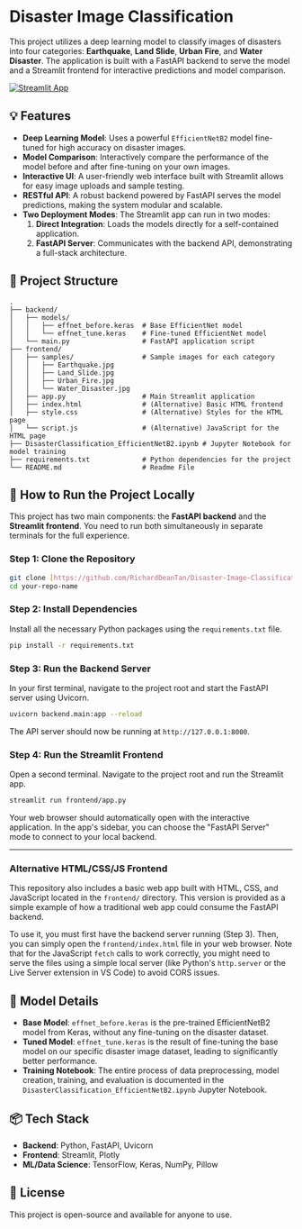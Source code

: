 # Disaster Image Classification

This project utilizes a deep learning model to classify images of disasters into four categories: **Earthquake**, **Land Slide**, **Urban Fire**, and **Water Disaster**. The application is built with a FastAPI backend to serve the model and a Streamlit frontend for interactive predictions and model comparison.

[![Streamlit App](https://static.streamlit.io/badges/streamlit_badge_black_white.svg)](https://your-streamlit-app-url.streamlit.app/)

## 💡 Features
-   **Deep Learning Model**: Uses a powerful `EfficientNetB2` model fine-tuned for high accuracy on disaster images.
-   **Model Comparison**: Interactively compare the performance of the model before and after fine-tuning on your own images.
-   **Interactive UI**: A user-friendly web interface built with Streamlit allows for easy image uploads and sample testing.
-   **RESTful API**: A robust backend powered by FastAPI serves the model predictions, making the system modular and scalable.
-   **Two Deployment Modes**: The Streamlit app can run in two modes:
    1.  **Direct Integration**: Loads the models directly for a self-contained application.
    2.  **FastAPI Server**: Communicates with the backend API, demonstrating a full-stack architecture.

## 📂 Project Structure

```
.
├── backend/
│   ├── models/
│   │   ├── effnet_before.keras  # Base EfficientNet model
│   │   └── effnet_tune.keras    # Fine-tuned EfficientNet model
│   └── main.py                  # FastAPI application script
├── frontend/
│   ├── samples/                 # Sample images for each category
│   │   ├── Earthquake.jpg
│   │   ├── Land_Slide.jpg
│   │   ├── Urban_Fire.jpg
│   │   └── Water_Disaster.jpg
│   ├── app.py                   # Main Streamlit application
│   ├── index.html               # (Alternative) Basic HTML frontend
│   ├── style.css                # (Alternative) Styles for the HTML page
│   └── script.js                # (Alternative) JavaScript for the HTML page
├── DisasterClassification_EfficientNetB2.ipynb # Jupyter Notebook for model training
├── requirements.txt             # Python dependencies for the project
└── README.md                    # Readme File
```

## 🚀 How to Run the Project Locally
This project has two main components: the **FastAPI backend** and the **Streamlit frontend**. You need to run both simultaneously in separate terminals for the full experience.

### Step 1: Clone the Repository
```bash
git clone [https://github.com/RichardDeanTan/Disaster-Image-Classification.git](https://github.com/RichardDeanTan/Disaster-Image-Classification.git)
cd your-repo-name
```

### Step 2: Install Dependencies
Install all the necessary Python packages using the `requirements.txt` file.

```bash
pip install -r requirements.txt
```

### Step 3: Run the Backend Server
In your first terminal, navigate to the project root and start the FastAPI server using Uvicorn.

```bash
uvicorn backend.main:app --reload
```

The API server should now be running at `http://127.0.0.1:8000`.

### Step 4: Run the Streamlit Frontend
Open a second terminal. Navigate to the project root and run the Streamlit app.

```bash
streamlit run frontend/app.py
```

Your web browser should automatically open with the interactive application. In the app's sidebar, you can choose the "FastAPI Server" mode to connect to your local backend.

---

### Alternative HTML/CSS/JS Frontend
This repository also includes a basic web app built with HTML, CSS, and JavaScript located in the `frontend/` directory. This version is provided as a simple example of how a traditional web app could consume the FastAPI backend.

To use it, you must first have the backend server running (Step 3). Then, you can simply open the `frontend/index.html` file in your web browser. Note that for the JavaScript `fetch` calls to work correctly, you might need to serve the files using a simple local server (like Python's `http.server` or the Live Server extension in VS Code) to avoid CORS issues.

## 🧠 Model Details
-   **Base Model**: `effnet_before.keras` is the pre-trained EfficientNetB2 model from Keras, without any fine-tuning on the disaster dataset.
-   **Tuned Model**: `effnet_tune.keras` is the result of fine-tuning the base model on our specific disaster image dataset, leading to significantly better performance.
-   **Training Notebook**: The entire process of data preprocessing, model creation, training, and evaluation is documented in the `DisasterClassification_EfficientNetB2.ipynb` Jupyter Notebook.

## 📦 Tech Stack
-   **Backend**: Python, FastAPI, Uvicorn
-   **Frontend**: Streamlit, Plotly
-   **ML/Data Science**: TensorFlow, Keras, NumPy, Pillow

## 📝 License
This project is open-source and available for anyone to use.